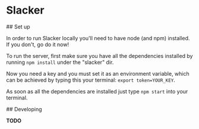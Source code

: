 Slacker
===

## Set up

In order to run Slacker locally you'll need to have node (and npm) installed. If you don't, go do it now! 

To run the server, first make sure you have all the dependencies installed by running `npm install` under the "slacker" dir.

Now you need a key and you must set it as an environment variable, which can be achieved by typing this your terminal: `export token=YOUR_KEY`.

As soon as all the dependencies are installed just type `npm start` into your terminal.

## Developing

**TODO**